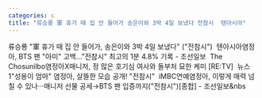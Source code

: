 ```yaml
---
categories: c
title: "류승룡 軍 휴가 때 집 안 들어가 송은이와 3박 4일 보냈다 전참시  텐아시아"
---
```

류승룡 "軍 휴가 때 집 안 들어가, 송은이와 3박 4일 보냈다" ("전참시")&nbsp;&nbsp;텐아시아염정아, BTS 팬 "아미" 고백..."전참시" 최고의 1분 4.8% 기록 - 조선일보&nbsp;&nbsp;The Chosunilbo염정아X매니저, 정 많은 호기심 여사와 돌부처 묘한 케미 [RE:TV]&nbsp;&nbsp;뉴스1"성용이 엄마" 염정아, 살뜰한 모습 공개! "전참시"&nbsp;&nbsp;iMBC연예염정아, 이렇게 매력 넘칠 수 있나···매니저 선물 공세→BTS 팬 입증까지("전참시")[종합] - 조선일보&nbs